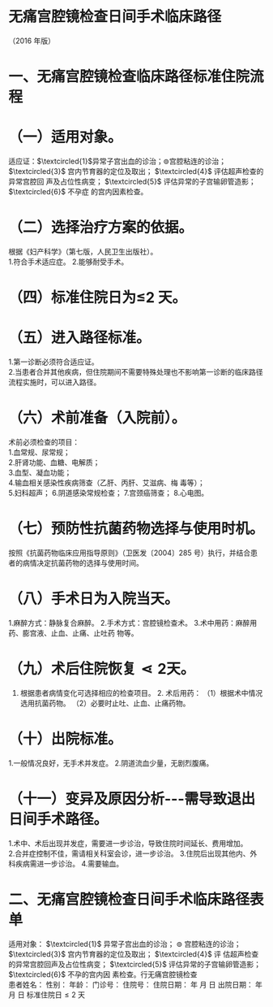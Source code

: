 # 无痛宫腔镜检查日间手术临床路径  
（2016 年版）  
# 一、无痛宫腔镜检查临床路径标准住院流程  
# （一）适用对象。  
适应证：$\textcircled{1}$异常子宫出血的诊治；$\circledcirc$宫腔粘连的诊治；$\textcircled{3}$ 宫内节育器的定位及取出； $\textcircled{4}$ 评估超声检查的异常宫腔回 声及占位性病变； $\textcircled{5}$ 评估异常的子宫输卵管造影； $\textcircled{6}$ 不孕症 的宫内因素检查。  
# （二）选择治疗方案的依据。  
根据《妇产科学》（第七版，人民卫生出版社）。  
1.符合手术适应症。 2.能够耐受手术。  
# （四）标准住院日为≤2 天。  
# （五）进入路径标准。  
1.第一诊断必须符合适应证。  
2.当患者合并其他疾病，但住院期间不需要特殊处理也不影响第一诊断的临床路径流程实施时，可以进入路径。  
# （六）术前准备（入院前）。  
术前必须检查的项目：  
1.血常规、尿常规；  
2.肝肾功能、血糖、电解质；  
3.血型、凝血功能；  
4.输血相关感染性疾病筛查（乙肝、丙肝、艾滋病、梅 毒等）；  
5.妇科超声； 6.阴道感染常规检查； 7.宫颈癌筛查； 8.心电图。  
# （七）预防性抗菌药物选择与使用时机。  
按照《抗菌药物临床应用指导原则》（卫医发〔2004〕285 号）执行，并结合患者的病情决定抗菌药物的选择与使用时间。  
# （八）手术日为入院当天。  
1.麻醉方式：静脉复合麻醉。 2.手术方式：宫腔镜检查术。 3.术中用药：麻醉用药、膨宫液、止血、止痛、止吐药 物等。  
# （九）术后住院恢复$\lessdot2$天。  
1. 根据患者病情变化可选择相应的检查项目。 2. 术后用药：  （1）根据术中情况选用抗菌药物。 （2）必要时止吐、止血、止痛药物。  
# （十）出院标准。  
1.一般情况良好，无手术并发症。 2.阴道流血少量，无剧烈腹痛。  
# （十一）变异及原因分析---需导致退出日间手术路径。  
1.术中、术后出现并发症，需要进一步诊治，导致住院时间延长、费用增加。  
2.合并症控制不佳，需请相关科室会诊，进一步诊治。 3.住院后出现其他内、外科疾病需进一步诊治。 4.需要输血。  
# 二、无痛宫腔镜检查日间手术临床路径表单  
适用对象： $\textcircled{1}$ 异常子宫出血的诊治； $\circledcirc$ 宫腔粘连的诊治； $\textcircled{3}$ 宫内节育器的定位及取出； $\textcircled{4}$ 评 估超声检查的异常宫腔回声及占位性病变； $\textcircled{5}$ 评估异常的子宫输卵管造影； $\textcircled{6}$ 不孕的宫内因 素检查。行无痛宫腔镜检查  
患者姓名：       性别：    年龄：      门诊号：        住院号：           住院日期：     年  月  日   出院日期：    年  月  日  标准住院日${\leqslant}2$ 天  
